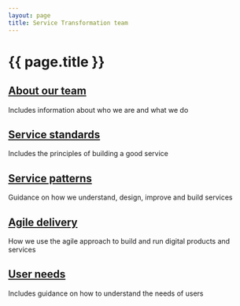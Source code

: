 ```yaml
---
layout: page
title: Service Transformation team
---
```


# {{ page.title }}

<div class="previews">
  <div class="preview">
    <h2 class="sub-section-heading"><a href="/essex-county-council-digital-manual/Service-Transformation-team/About-our-team">About our team</a></h2>
    <p>Includes information about who we are and what we do</p>
  </div>
  <div class="preview">
    <h2 class="sub-section-heading"><a href="/essex-county-council-digital-manual/Service-Transformation-team/Service-standards">Service standards</a></h2>
    <p>Includes the principles of building a good service</p>
  </div>
  <div class="preview">
    <h2 class="sub-section-heading"><a href="/essex-county-council-digital-manual/Service-Transformation-team/Service-patterns">Service patterns</a></h2>
    <p>Guidance on how we understand, design, improve and build services</p>
  </div>
  <div class="preview">
    <h2 class="sub-section-heading"><a href="/essex-county-council-digital-manual/Service-Transformation-team/Agile-delivery">Agile delivery</a></h2>
    <p>How we use the agile approach to build and run digital products and services</p>
  </div>
    <div class="preview">
    <h2 class="sub-section-heading"><a href="/essex-county-council-digital-manual/Service-Transformation-team/User-need">User needs</a></h2>
    <p>Includes guidance on how to understand the needs of users</p>
  </div>
</div>